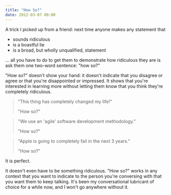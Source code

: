 ```yaml
---
title: "How So?"
date: 2012-03-07 00:00
---
```


<p>A trick I picked up from a friend: next time anyone makes any statement that
</p>

<ul>

<li>sounds ridiculous</li>

<li>is a boastful lie</li>

<li>is a broad, but wholly unqualified, statement</li>

</ul>

<p>... all you have to do to get them to demonstrate how ridiculous they are is ask them one two-word sentence: "how so?"<!--more--></p>

<p>"How so?" doesn't show your hand: it doesn't indicate that you disagree or agree or that you're disappointed or impressed. It shows that you're interested in learning more without letting them know that you think they're completely ridiculous.</p>

<blockquote>

<p>"This thing has completely changed my life!"</p>

<p>"How so?"</p>

</blockquote>

<blockquote>

<p>"We use an 'agile' software development methodology."</p>

<p>"How so?"</p>

</blockquote>

<blockquote>

<p>"Apple is going to completely fail in the next 3 years."</p>

<p>"How so?"</p>

</blockquote>

<p>It is perfect.</p>

<p>It doesn't even have to be something ridiculous. "How so?" works in any context that you want to indicate to the person you're conversing with that you want them to keep talking. It's been my conversational lubricant of choice for a while now, and I won't go anywhere without it.</p>

<!-- more -->

